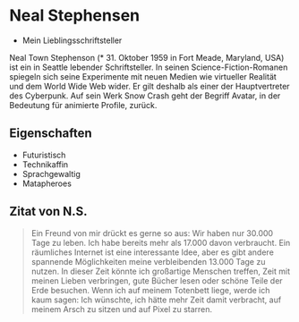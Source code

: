 # Neal Stephensen
* Mein Lieblingsschriftsteller

Neal Town Stephenson (* 31. Oktober 1959 in Fort Meade, Maryland, USA) ist ein in Seattle lebender Schriftsteller. In seinen Science-Fiction-Romanen spiegeln sich seine Experimente mit neuen Medien wie virtueller Realität und dem World Wide Web wider. Er gilt deshalb als einer der Hauptvertreter des Cyberpunk. Auf sein Werk Snow Crash geht der Begriff Avatar, in der Bedeutung für animierte Profile, zurück.

## Eigenschaften
* Futuristisch
* Technikaffin
* Sprachgewaltig
* Matapheroes

## Zitat von N.S.
> Ein Freund von mir drückt es gerne so aus: Wir haben nur 30.000 Tage zu leben. Ich habe bereits mehr als 17.000 davon verbraucht. Ein räumliches Internet ist eine interessante Idee, aber es gibt andere spannende Möglichkeiten meine verbleibenden 13.000 Tage zu nutzen. In dieser Zeit könnte ich großartige Menschen treffen, Zeit mit meinen Lieben verbringen, gute Bücher lesen oder schöne Teile der Erde besuchen. Wenn ich auf meinem Totenbett liege, werde ich kaum sagen: Ich wünschte, ich hätte mehr Zeit damit verbracht, auf meinem Arsch zu sitzen und auf Pixel zu starren. 
